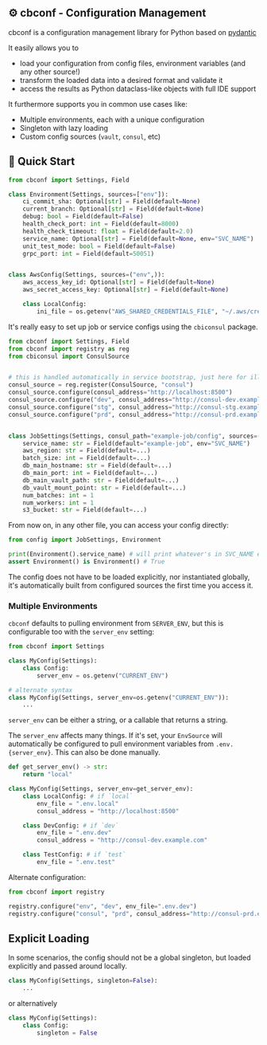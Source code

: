 ## :gear: cbconf - Configuration Management

cbconf is a configuration management library for Python based on [pydantic](https://pydantic-docs.helpmanual.io/)

It easily allows you to

* load your configuration from config files, environment variables (and any other source!)
* transform the loaded data into a desired format and validate it
* access the results as Python dataclass-like objects with full IDE support

It furthermore supports you in common use cases like:

* Multiple environments, each with a unique configuration
* Singleton with lazy loading
* Custom config sources (`vault`, `consul`, etc)


## :rocket: Quick Start
```python
from cbconf import Settings, Field

class Environment(Settings, sources=["env"]):
    ci_commit_sha: Optional[str] = Field(default=None)
    current_branch: Optional[str] = Field(default=None)
    debug: bool = Field(default=False)
    health_check_port: int = Field(default=8000)
    health_check_timeout: float = Field(default=2.0)
    service_name: Optional[str] = Field(default=None, env="SVC_NAME")
    unit_test_mode: bool = Field(default=False)
    grpc_port: int = Field(default=50051)


class AwsConfig(Settings, sources=("env",)):
    aws_access_key_id: Optional[str] = Field(default=None)
    aws_secret_access_key: Optional[str] = Field(default=None)

    class LocalConfig:
        ini_file = os.getenv("AWS_SHARED_CREDENTIALS_FILE", "~/.aws/credentials")
```

It's really easy to set up job or service configs using the `cbiconsul` package.
```python
from cbconf import Settings, Field
from cbconf import registry as reg
from cbiconsul import ConsulSource


# this is handled automatically in service bootstrap, just here for illustration
consul_source = reg.register(ConsulSource, "consul")
consul_source.configure(consul_address="http://localhost:8500")
consul_source.configure("dev", consul_address="http://consul-dev.example.com")
consul_source.configure("stg", consul_address="http://consul-stg.example.com")
consul_source.configure("prd", consul_address="http://consul-prd.example.com")


class JobSettings(Settings, consul_path="example-job/config", sources=("env", "consul")):
    service_name: str = Field(default="example-job", env="SVC_NAME")
    aws_region: str = Field(default=...)
    batch_size: int = Field(default=...)
    db_main_hostname: str = Field(default=...)
    db_main_port: int = Field(default=...)
    db_main_vault_path: str = Field(default=...)
    db_vault_mount_point: str = Field(default=...)
    num_batches: int = 1
    num_workers: int = 1
    s3_bucket: str = Field(default=...)
```

From now on, in any other file, you can access your config directly:

```python
from config import JobSettings, Environment

print(Environment().service_name) # will print whatever's in SVC_NAME env var
assert Environment() is Environment() # True
```

The config does not have to be loaded explicitly, nor instantiated globally, it's automatically
built from configured sources the first time you access it.

### Multiple Environments

`cbconf` defaults to pulling environment from `SERVER_ENV`, but this is configurable too with the `server_env` setting:

```python
from cbconf import Settings

class MyConfig(Settings):
    class Config:
        server_env = os.getenv("CURRENT_ENV")

# alternate syntax
class MyConfig(Settings, server_env=os.getenv("CURRENT_ENV")):
    ...
```

`server_env` can be either a string, or a callable that returns a string.

The `server_env` affects many things. If it's set, your `EnvSource` will automatically be configured to pull environment variables from `.env.{server_env}`. This can also be done manually.

```python
def get_server_env() -> str:
    return "local"

class MyConfig(Settings, server_env=get_server_env):
    class LocalConfig: # if `local`
        env_file = ".env.local"
        consul_address = "http://localhost:8500"

    class DevConfig: # if `dev`
        env_file = ".env.dev"
        consul_address = "http://consul-dev.example.com"

    class TestConfig: # if `test`
        env_file = ".env.test"
```
Alternate configuration:
```python
from cbconf import registry

registry.configure("env", "dev", env_file=".env.dev")
registry.configure("consul", "prd", consul_address="http://consul-prd.example.com")

```

## Explicit Loading
In some scenarios, the config should not be a global singleton, but loaded explicitly and passed around locally.

```python
class MyConfig(Settings, singleton=False):
    ...
```
or alternatively
```python
class MyConfig(Settings):
    class Config:
        singleton = False
```
